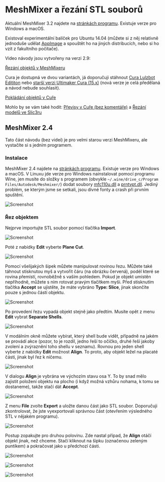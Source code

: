 MeshMixer a řezání STL souborů
==============================

Aktuální MeshMixer 3.2 najdete na [stránkách programu](http://www.meshmixer.com/). 
Existuje verze pro Windows a macOS.

Existoval experimentální balíček pro Ubuntu 14.04
(můžete si z něj relativně jednoduše udělat 
[AppImage](https://github.com/hroncok/meshmixer-docker/blob/master/README.md#how-to-create-meshmixer-appimage) 
a spouštět ho na jiných distribucích, nebo si ho vzít z fakultního počítače).

Video návody jsou vytvořeny na verzi 2.9:

[Řezání objektů v MeshMixeru](https://www.youtube.com/watch?v=cVx1vXq8Xao)

Cura je dostupná ve dvou variantách, já doporučuji stáhnout 
[Cura Lulzbot Edititon](https://www.lulzbot.com/cura) nebo 
[starší verzi Ultimaker Cura (15.x)](https://ultimaker.com/en/products/cura-software/list) 
(nová verze je celá předělaná a návod nebude souhlasit).

[Pokládání objektů v Cuře](https://www.youtube.com/watch?v=FNOLtlEaJKA)

Mohlo by se vám také hodit: [Převisy v Cuře (bez komentáře)](https://www.youtube.com/watch?v=SiBXboixe2g)
a [Řezání modelů ve Slic3ru](https://www.youtube.com/watch?v=1U4MVuaSv0U)

MeshMixer 2.4
-------------

Tato část návodu (bez videí) je pro velmi starou verzi MeshMixeru,
ale vystačíte si s jedním programem.

### Instalace

MeshMixer 2.4 najdete na [stránkách programu](http://www.meshmixer.com/). 
Existuje verze pro Windows a macOS. V Linuxu jde verze pro Windows 
nainstalovat pomocí programu Wine, jen musíte do složky s programem 
(obvykle `~/.wine/drive_c/Program Files/Autodesk/Meshmixer/`) dodat soubory 
[mfc110u.dll](http://www.dllme.com/dll/files/mfc110u_dll.html) a 
[prntvpt.dll](http://www.dllme.com/dll/files/prntvpt_dll.html). Jediný problém, 
se kterým jsme se setkali, jsou divné fonty a crash při prvním spuštění.

![Screenshot](../images/meshmixer/meshmixer1.png)

### Řez objektem

Nejprve importujte STL soubor pomocí tlačítka **Import**.

![Screenshot](../images/meshmixer/meshmixer2.png)

Poté z nabídky **Edit** vyberte **Plane Cut**.

![Screenshot](../images/meshmixer/meshmixer3.png)

Pomocí všelijakých šipek můžete manipulovat rovinou řezu. Můžete také táhnout 
stisknutou myš a vytvořit čáru (na obrázku červená), podél které se rovina 
přemístí, rovnoběžně s vaším pohledem. Pokud je objekt umístěn nepříhodně, 
můžete s ním rotovat pravým tlačítkem myši. Před stisknutím tlačítka **Accept** 
se ujistěte, že máte vybráno **Type: Slice**, jinak skončíte pouze s jednou 
částí objektu.

![Screenshot](../images/meshmixer/meshmixer4.png)

Po provedení řezu vypadá objekt stejně jako předtím. Musíte opět z menu **Edit**
vybrat **Separate Shells**.

![Screenshot](../images/meshmixer/meshmixer5.png)

V modálním okně můžete vybírat, který shell bude vidět, případně na jakém se 
provádí akce (pozor, to je rozdíl, jedno řeší to očičko, druhé řeší jakoby 
  zvolení a zvýraznění toho shellu v seznamu). Rovnou pro jeden shell vyberte 
  z nabídky **Edit** možnost **Align**. To proto, aby objekt ležel na placaté 
  části, jinak byl řez k ničemu.

![Screenshot](../images/meshmixer/meshmixer8.png)

V dialogu **Align** je vybrána ve výchozím stavu osa Y. To by snad mělo zajistit
položení objektu na plocho (i když možná vzhůru nohama, k tomu se dostaneme), 
takže stačí dát **Accept**.

![Screenshot](../images/meshmixer/meshmixer9.png)

Z menu **File** zvolte **Export** a uložte danou část jako STL soubor. 
Doporučuji zkontrolovat, že jste vyexportovali správnou část 
(otevřením výsledného STL v nějakém programu).

![Screenshot](../images/meshmixer/meshmixer10.png)

Postup zopakujte pro druhou polovinu. Zde nastal případ, že **Align** otáčí 
objekt jinak, než chceme. Stačí kliknout na šipku (označenou zeleným puntíkem) 
a pokračovat jako u předchozí části.

![Screenshot](../images/meshmixer/meshmixer11.png)

![Screenshot](../images/meshmixer/meshmixer12.png)

![Screenshot](../images/meshmixer/meshmixer13.png)
